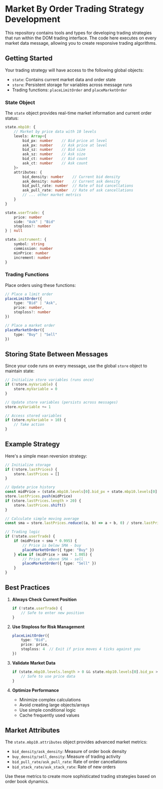 # Market By Order Trading Strategy Development

This repository contains tools and types for developing trading strategies that run within the DOM trading interface. The code here executes on every market data message, allowing you to create responsive trading algorithms.

## Getting Started

Your trading strategy will have access to the following global objects:

- `state`: Contains current market data and order state
- `store`: Persistent storage for variables across message runs
- Trading functions: `placeLimitOrder` and `placeMarketOrder`

### State Object

The `state` object provides real-time market information and current order status:

```typescript
state.mbp10: {
    // Market by price data with 10 levels
    levels: Array<{
        bid_px: number    // Bid price at level
        ask_px: number    // Ask price at level
        bid_sz: number    // Bid size
        ask_sz: number    // Ask size
        bid_ct: number    // Bid count
        ask_ct: number    // Ask count
    }>
    attributes: {
        bid_density: number    // Current bid density
        ask_density: number    // Current ask density
        bid_pull_rate: number  // Rate of bid cancellations
        ask_pull_rate: number  // Rate of ask cancellations
        // ... other market metrics
    }
}

state.userTrade: {
    price: number
    side: "Ask" | "Bid"
    stoploss?: number
} | null

state.instrument: {
    symbol: string
    commission: number
    minPrice: number
    increment: number
}
```

### Trading Functions

Place orders using these functions:

```typescript
// Place a limit order
placeLimitOrder({
    type: "Bid" | "Ask",
    price: number,
    stoploss?: number
})

// Place a market order
placeMarketOrder({
    type: "Buy" | "Sell"
})
```

## Storing State Between Messages

Since your code runs on every message, use the global `store` object to maintain state:

```typescript
// Initialize store variables (runs once)
if (!store.myVariable) {
    store.myVariable = 0
}

// Update store variables (persists across messages)
store.myVariable += 1

// Access stored variables
if (store.myVariable > 10) {
    // Take action
}
```

## Example Strategy

Here's a simple mean reversion strategy:

```typescript
// Initialize storage
if (!store.lastPrices) {
    store.lastPrices = []
}

// Update price history
const midPrice = (state.mbp10.levels[0].bid_px + state.mbp10.levels[0].ask_px) / 2
store.lastPrices.push(midPrice)
if (store.lastPrices.length > 20) {
    store.lastPrices.shift()
}

// Calculate simple moving average
const sma = store.lastPrices.reduce((a, b) => a + b, 0) / store.lastPrices.length

// Trading logic
if (!state.userTrade) {
    if (midPrice < sma * 0.995) {
        // Price is below SMA - buy
        placeMarketOrder({ type: "Buy" })
    } else if (midPrice > sma * 1.005) {
        // Price is above SMA - sell
        placeMarketOrder({ type: "Sell" })
    }
}
```

## Best Practices

1. **Always Check Current Position**
   ```typescript
   if (!state.userTrade) {
       // Safe to enter new position
   }
   ```

2. **Use Stoploss for Risk Management**
   ```typescript
   placeLimitOrder({
       type: "Bid",
       price: price,
       stoploss: 4  // Exit if price moves 4 ticks against you
   })
   ```

3. **Validate Market Data**
   ```typescript
   if (state.mbp10.levels.length > 0 && state.mbp10.levels[0].bid_px > 0) {
       // Safe to use price data
   }
   ```

4. **Optimize Performance**
   - Minimize complex calculations
   - Avoid creating large objects/arrays
   - Use simple conditional logic
   - Cache frequently used values

## Market Attributes

The `state.mbp10.attributes` object provides advanced market metrics:

- `bid_density/ask_density`: Measure of order book density
- `buy_density/sell_density`: Measure of trading activity
- `bid_pull_rate/ask_pull_rate`: Rate of order cancellations
- `bid_stack_rate/ask_stack_rate`: Rate of new orders

Use these metrics to create more sophisticated trading strategies based on order book dynamics.
